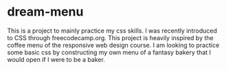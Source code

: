 # dream-menu

This is a project to mainly practice my css skills. I was recently introduced to CSS through freecodecamp.org. This project is heavily inspired by the coffee menu of the responsive web design course. I am looking to practice some basic css by constructing my own menu of a fantasy bakery that I would open if I were to be a baker.